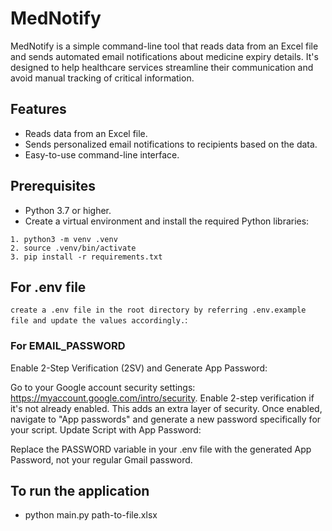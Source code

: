 # MedNotify

MedNotify is a simple command-line tool that reads data from an Excel file and sends automated email notifications about medicine expiry details. It's designed to help healthcare services streamline their communication and avoid manual tracking of critical information.

## Features

- Reads data from an Excel file.
- Sends personalized email notifications to recipients based on the data.
- Easy-to-use command-line interface.

## Prerequisites

- Python 3.7 or higher.
- Create a virtual environment and install the required Python libraries:

```
1. python3 -m venv .venv
2. source .venv/bin/activate
3. pip install -r requirements.txt
```

## For .env file

`create a .env file in the root directory by referring .env.example file and update the values accordingly.`:

### For EMAIL_PASSWORD

Enable 2-Step Verification (2SV) and Generate App Password:

Go to your Google account security settings: https://myaccount.google.com/intro/security.
Enable 2-step verification if it's not already enabled. This adds an extra layer of security.
Once enabled, navigate to "App passwords" and generate a new password specifically for your script.
Update Script with App Password:

Replace the PASSWORD variable in your .env file with the generated App Password, not your regular Gmail password.

## To run the application

- python main.py path-to-file.xlsx
